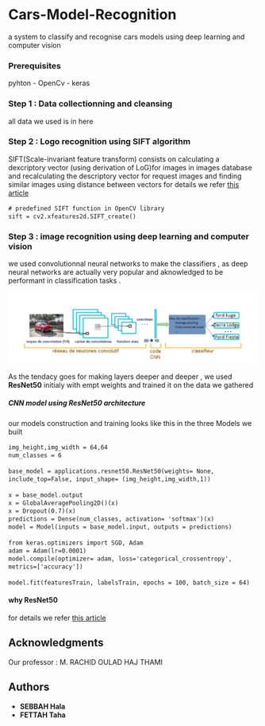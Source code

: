# Cars-Model-Recognition
a system to classify and recognise cars models using deep learning and computer vision


### Prerequisites

pyhton - 
OpenCv - 
keras 

### Step 1 : Data collectionning and cleansing

all data we used is in here


### Step 2 : Logo recognition using SIFT algorithm 

SIFT(Scale-invariant feature transform) consists on calculating a dexcriptory vector (using derivation of LoG)for images in images database and recalculating the descriptory vector for request images and finding similar images using distance between vectors
for details we refer [this article](https://towardsdatascience.com/sift-scale-invariant-feature-transform-c7233dc60f37)
```
# predefined SIFT function in OpenCV library 
sift = cv2.xfeatures2d.SIFT_create()

```




### Step 3 : image recognition using deep learning and computer vision
we used convolutionnal neural networks to make the classifiers , as deep neural networks are actually very popular and aknowledged to be performant in classification tasks . 

<img src="Images/CNN.PNG">


As the tendacy goes for making layers deeper and deeper , we used  **ResNet50** initialy with empt weights and trained it on the data we gathered 

##### CNN model using ResNet50 architecture
our models construction and training looks like this in the three Models we built

```
img_height,img_width = 64,64 
num_classes = 6

base_model = applications.resnet50.ResNet50(weights= None, include_top=False, input_shape= (img_height,img_width,1))

x = base_model.output
x = GlobalAveragePooling2D()(x)
x = Dropout(0.7)(x)
predictions = Dense(num_classes, activation= 'softmax')(x)
model = Model(inputs = base_model.input, outputs = predictions)

from keras.optimizers import SGD, Adam
adam = Adam(lr=0.0001)
model.compile(optimizer= adam, loss='categorical_crossentropy', metrics=['accuracy'])

model.fit(featuresTrain, labelsTrain, epochs = 100, batch_size = 64)

```
#### why ResNet50
for details we refer [this article](https://towardsdatascience.com/understanding-and-coding-a-resnet-in-keras-446d7ff84d33)


## Acknowledgments
Our professor : M. RACHID OULAD HAJ THAMI

## Authors
* **SEBBAH Hala** 
* **FETTAH Taha** 

